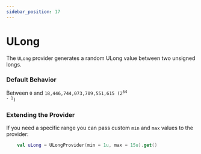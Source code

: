 ```yaml
---
sidebar_position: 17
---
```


# ULong

The `ULong` provider generates a random ULong value between two unsigned longs.

### Default Behavior

Between <code>0</code> and <code>18,446,744,073,709,551,615 (2<sup>64 - 1</sup>)</code>

### Extending the Provider

If you need a specific range you can pass custom `min` and `max` values to the provider:

```kotlin
    val uLong = ULongProvider(min = 1u, max = 15u).get()
```
